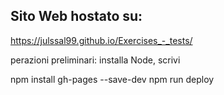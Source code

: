 ## Sito Web hostato su:
[https://julssal99.github.io/Exercises_-_tests/
](https://julssal99.github.io/Exercises_tests/)


perazioni preliminari: installa Node, scrivi

npm install gh-pages --save-dev
npm run deploy
